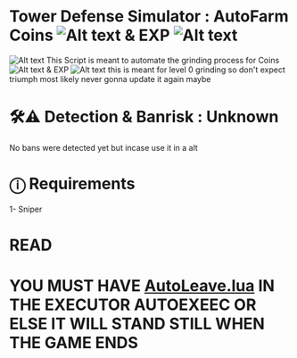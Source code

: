 # Tower Defense Simulator : AutoFarm Coins ![Alt text](https://static.wikia.nocookie.net/tower-defense-sim/images/6/6d/Coin.png/revision/latest/scale-to-width-down/15?cb=20210516120458)  & EXP ![Alt text](https://static.wikia.nocookie.net/tower-defense-sim/images/9/9c/Exp.png/revision/latest/scale-to-width-down/15?cb=20211205145037)




![Alt text](https://tr.rbxcdn.com/c2a861af1791e5ba8804a36d649b423c/150/150/Image/Webp) This Script is meant to automate the grinding process for  Coins ![Alt text](https://static.wikia.nocookie.net/tower-defense-sim/images/6/6d/Coin.png/revision/latest/scale-to-width-down/15?cb=20210516120458)  & EXP ![Alt text](https://static.wikia.nocookie.net/tower-defense-sim/images/9/9c/Exp.png/revision/latest/scale-to-width-down/15?cb=20211205145037) this is meant for level 0 grinding so don't expect triumph most likely never gonna update it again maybe



# 🛠⚠ Detection & Banrisk : Unknown
No bans were detected yet but incase use it in a alt 

# ⓘ Requirements <Towers>
1- Sniper

# READ
# YOU MUST HAVE [AutoLeave.lua](https://raw.githubusercontent.com/skyloose/TDS/main/AutoLeave.lua)  IN THE EXECUTOR AUTOEXEEC OR ELSE IT WILL STAND STILL WHEN THE GAME ENDS
